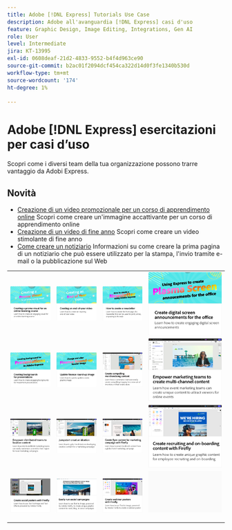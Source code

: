 ```yaml
---
title: Adobe [!DNL Express] Tutorials Use Case
description: Adobe all'avanguardia [!DNL Express] casi d'uso
feature: Graphic Design, Image Editing, Integrations, Gen AI
role: User
level: Intermediate
jira: KT-13995
exl-id: 0608deaf-21d2-4833-9552-b4f4d963ce90
source-git-commit: b2ac01f2094dcf454ca322d14d0f3fe1340b530d
workflow-type: tm+mt
source-wordcount: '174'
ht-degree: 1%

---
```


# Adobe [!DNL Express] esercitazioni per casi d’uso

Scopri come i diversi team della tua organizzazione possono trarre vantaggio da Adobi Express.

## Novità

* [Creazione di un video promozionale per un corso di apprendimento online](promo-visual.md)
Scopri come creare un&#39;immagine accattivante per un corso di apprendimento online
* [Creazione di un video di fine anno](end-of-year-video.md)
Scopri come creare un video stimolante di fine anno
* [Come creare un notiziario](newsletter.md)
Informazioni su come creare la prima pagina di un notiziario che può essere utilizzato per la stampa, l&#39;invio tramite e-mail o la pubblicazione sul Web

<table style="table-layout:fixed">
<tr>
   <td>
      <a href="promo-visual.md">
         <img alt="Creazione di un video promozionale per un corso di apprendimento online" src="assets/promo-visual.png" />
      </a>
   </td>
   <td>
      <a href="end-of-year-video.md">
         <img alt="Creazione di un video di fine anno" src="assets/eoy-video.png" />
      </a>
   </td>
   <td>
      <a href="newsletter.md">
         <img alt="Come creare un notiziario" src="assets/create-newsletter.png" />
      </a>
   </td>
   <td>
      <a href="create-digital-screens.md">
         <img alt="Creazione di annunci su schermo digitale per l&apos;ufficio" src="assets/screen-announcements.png" />
      </a>
   </td>
</tr>
<tr>
   <td>
      <a href="create-backgrounds.md">
         <img alt="Creazione di sfondi per le presentazioni" src="assets/backgrounds-presentations.png" />
      </a>
   </td>
   <td>
      <a href="update-image.md">
         <img alt="Aggiorna l&apos;immagine di un riepilogo finanziario" src="assets/finance-image.png" />
      </a>
   </td>
   <td>
      <a href="compelling-merchandise.md">
         <img alt="Crea contenuti di merchandising accattivanti" src="assets/merchandise.png" />
      </a>
   </td>
   <td>
      <a href="multi-channel-marketing-content.md">
         <img alt="Consentire ai team di marketing di creare contenuti multicanale" src="assets/multi-channel.png" />
      </a>
   </td>
</tr>
<tr>
   <td>
      <a href="localized-marketing-content.md">
         <img alt="Possibilità per i team distribuiti di localizzare i contenuti" src="assets/marketing-regional-content.png" />
      </a>
   </td>
   <td>
      <a href="jumpstart-ideation.md">
         <img alt="Iniziare un&apos;idea creativa" src="assets/marketing-ideation.png" />
      </a>
   </td>
   <td>
      <a href="create-local-marketing.md">
         <img alt="Creazione di contenuti volantini per una campagna di marketing con Firefly" src="assets/local-marketing.png" />
      </a>
   </td>
   <td>
      <a href="create-on-boarding.md">
         <img alt="Creazione di contenuti di selezione e inserimento con Firefly" src="assets/on-boarding.png" />
      </a>
   </td>
</tr>
<tr>
   <td>
      <a href="create-social-posters.md">
         <img alt="Crea poster social con Firefly" src="assets/social-firefly.png" />
      </a>
   </td>
   <td>
      <a href="create-blog-graphics.md">
         <img alt="Creazione di contenuto grafico per blog con Firefly" src="assets/blog-graphic.png" />
      </a>
   </td>
   <td>
      <a href="create-webinar-poster.md">
         <img alt="Crea poster del webinar con Firefly" src="assets/webinar-poster.png" />
      </a>
   </td>
   <td>
      <img alt="Spaziatore" src="../assets/Gray_thumbnail.png" />
      <div>
      <br>
   </td>
</tr>
</table>
